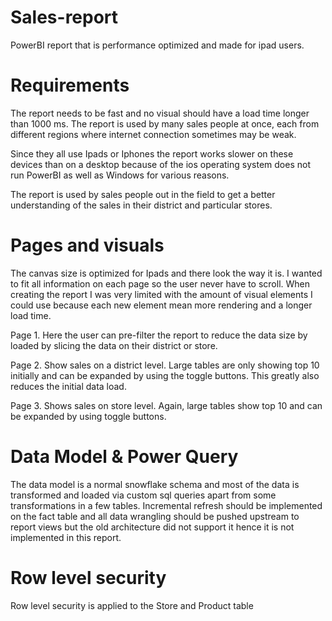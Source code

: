 # Sales-report
PowerBI report that is performance optimized and made for ipad users. 

# Requirements
The report needs to be fast and no visual should have a load time longer than 1000 ms. The report is used by many sales people at once, each from different regions where internet connection sometimes may be weak. 

Since they all use Ipads or Iphones the report works slower on these devices than on a desktop because of the ios operating system does not run PowerBI as well as Windows for various reasons. 

The report is used by sales people out in the field to get a better understanding of the sales in their district and particular stores. 

# Pages and visuals
The canvas size is optimized for Ipads and there look the way it is. I wanted to fit all information on each page so the user never have to scroll. 
When creating the report I was very limited with the amount of visual elements I could use because each new element mean more rendering and a longer load time. 

Page 1. Here the user can pre-filter the report to reduce the data size by loaded by slicing the data on their district or store.

Page 2. Show sales on a district level. Large tables are only showing top 10 initially and can be expanded by using the toggle buttons. This greatly also reduces the initial data load. 

Page 3. Shows sales on store level. Again, large tables show top 10 and can be expanded by using toggle buttons. 

# Data Model & Power Query
The data model is a normal snowflake schema and most of the data is transformed and loaded via custom sql queries apart from some transformations in a few tables. Incremental refresh should be implemented on the fact table and all data wrangling should be pushed upstream to report views but the old architecture did not support it hence it is not implemented in this report. 

# Row level security
Row level security is applied to the Store and Product table  
